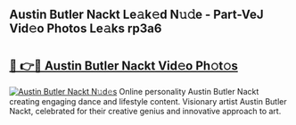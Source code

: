 ## Austin Butler Nackt Le𝚊k𝚎d N𝚞𝚍e - Part-VeJ Vid𝚎o Photos Le𝚊ks rp3a6

# <h2><a href="http://fb1vrp.evod.top/?m=Austin+Butler+Nackt">🔗 👉🔴 Austin Butler Nackt Vid𝚎o Ph𝚘t𝚘s</a></h2>

[![Austin Butler Nackt N𝚞d𝚎s](https://i.imgur.com/8V9OHl7.gif)](http://fb1vrp.evod.top/?m=Austin+Butler+Nackt)
Online personality Austin Butler Nackt creating engaging dance and lifestyle content. Visionary artist Austin Butler Nackt, celebrated for their creative genius and innovative approach to art. 

